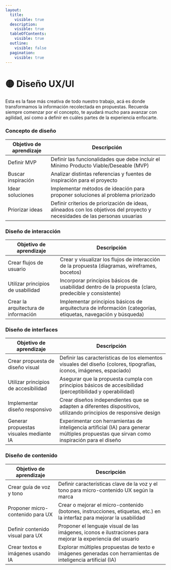 ```yaml
---
layout:
  title:
    visible: true
  description:
    visible: true
  tableOfContents:
    visible: true
  outline:
    visible: false
  pagination:
    visible: true
---
```


# 🟡 Diseño UX/UI

Esta es la fase más creativa de todo nuestro trabajo, acá es donde transformamos la información recolectada en propuestas. Recuerda siempre comenzar por el concepto, te ayudará mucho para avanzar con agilidad, así como a definir en cuáles partes de la experiencia enfocarte.

### Concepto de diseño

| Objetivo de aprendizaje | Descripción                                                                                                                 |
| ----------------------- | --------------------------------------------------------------------------------------------------------------------------- |
| Definir MVP             | Definir las funcionalidades que debe incluir el Mínimo Producto Viable/Deseable (MVP)                                       |
| Buscar inspiración      | Analizar distintas referencias y fuentes de inspiración para el proyecto                                                    |
| Idear soluciones        | Implementar métodos de ideación para proponer soluciones al problema priorizado                                             |
| Priorizar ideas         | Definir criterios de priorización de ideas, alineados con los objetivos del proyecto y necesidades de las personas usuarias |



### Diseño de interacción

| Objetivo de aprendizaje              | Descripción                                                                                                  |
| ------------------------------------ | ------------------------------------------------------------------------------------------------------------ |
| Crear flujos de usuario              | Crear y visualizar los flujos de interacción de la propuesta (diagramas, wireframes, bocetos)                |
| Utilizar principios de usabilidad    | Incorporar principios básicos de usabilidad dentro de la propuesta (claro, predecible y consistente)         |
| Crear la arquitectura de información | Implementar principios básicos de arquitectura de información (categorías, etiquetas, navegación y búsqueda) |



### Diseño de interfaces

| Objetivo de aprendizaje                 | Descripción                                                                                                                                |
| --------------------------------------- | ------------------------------------------------------------------------------------------------------------------------------------------ |
| Crear propuesta de diseño visual        | Definir las características de los elementos visuales del diseño (colores, tipografías, íconos, imágenes, espaciado)                       |
| Utilizar principios de accesibilidad    | Asegurar que la propuesta cumpla con principios básicos de accesibilidad (perceptibilidad y operabilidad)                                  |
| Implementar diseño responsivo           | Crear diseños independientes que se adapten a diferentes dispositivos, utilizando principios de responsive design                          |
| Generar propuestas visuales mediante IA | Experimentar con herramientas de inteligencia artificial (IA) para generar múltiples propuestas que sirvan como inspiración para el diseño |



### Diseño de contenido

| Objetivo de aprendizaje           | Descripción                                                                                                            |
| --------------------------------- | ---------------------------------------------------------------------------------------------------------------------- |
| Crear guía de voz y tono          | Definir características clave de la voz y el tono para micro-contenido UX según la marca                               |
| Proponer micro-contenido para UX  | Crear o mejorar el micro-contenido (botones, instrucciones, etiquetas, etc.) en la interfaz para mejorar la usabilidad |
| Definir contenido visual para UX  | Proponer el lenguaje visual de las imágenes, iconos e ilustraciones para mejorar la experiencia del usuario            |
| Crear textos e imágenes usando IA | Explorar múltiples propuestas de texto e imágenes generadas con herramientas de inteligencia artificial (IA)           |

